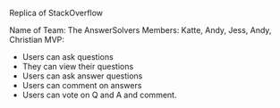 Replica of StackOverflow

Name of Team: The AnswerSolvers
Members: Katte, Andy, Jess, Andy, Christian
MVP:
  - Users can ask questions
  - They can view their questions
  - Users can ask answer questions
  - Users can comment on answers
  - Users can vote on Q and A and comment.
